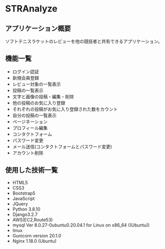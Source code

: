 # STRAnalyze
## アプリケーション概要
ソフトテニスラケットのレビューを他の競技者と共有できるアプリケーション。

## 機能一覧
- ログイン認証               
- 新規会員登録
- レビュー対象の一覧表示
- 投稿の一覧表示
- 文字と画像の投稿・編集・削除
- 他の投稿のお気に入り登録
- それぞれの投稿がお気に入り登録された数をカウント
- 自分の投稿の一覧表示
- ページネーション
- プロフィール編集
- コンタクトフォーム
- パスワード変更
- メール送信(コンタクトフォームとパスワード変更)
- アカウント削除

## 使用した技術一覧
- HTML5
- CSS3
- Bootstrap5
- JavaScript
- JQuery
- Python 3.8.10
- Django3.2.7
- AWS(EC2,Route53)
- mysql  Ver 8.0.27-0ubuntu0.20.04.1 for Linux on x86_64 ((Ubuntu))
- linux
- Gunicorn version 20.1.0
- Nginx 1.18.0 (Ubuntu)
